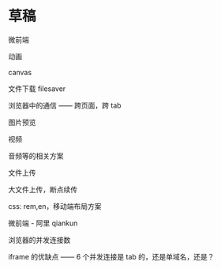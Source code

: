 # 草稿

微前端

动画

canvas

文件下载 filesaver

浏览器中的通信 —— 跨页面，跨 tab

图片预览

视频

音频等的相关方案

文件上传

大文件上传，断点续传

css: rem,en，移动端布局方案

微前端 - 阿里 qiankun

浏览器的并发连接数

iframe 的优缺点 —— 6 个并发连接是 tab 的，还是单域名，还是？
